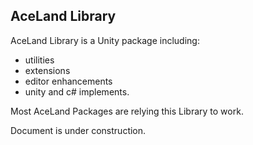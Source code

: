 ## AceLand Library
AceLand Library is a Unity package including:
- utilities
- extensions
- editor enhancements
- unity and c# implements.


Most AceLand Packages are relying this Library to work.

Document is under construction.

